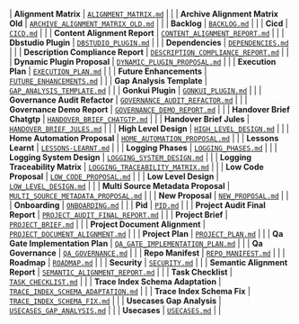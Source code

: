 | **Alignment Matrix** | [`ALIGNMENT_MATRIX.md`](ALIGNMENT_MATRIX.md) | |
| **Archive Alignment Matrix Old** | [`ARCHIVE_ALIGNMENT_MATRIX_OLD.md`](reports/ARCHIVE_ALIGNMENT_MATRIX_OLD.md) | |
| **Backlog** | [`BACKLOG.md`](BACKLOG.md) | |
| **Cicd** | [`CICD.md`](CICD.md) | |
| **Content Alignment Report** | [`CONTENT_ALIGNMENT_REPORT.md`](reports/CONTENT_ALIGNMENT_REPORT.md) | |
| **Dbstudio Plugin** | [`DBSTUDIO_PLUGIN.md`](proposals/DBSTUDIO_PLUGIN.md) | |
| **Dependencies** | [`DEPENDENCIES.md`](DEPENDENCIES.md) | |
| **Description Compliance Report** | [`DESCRIPTION_COMPLIANCE_REPORT.md`](reports/DESCRIPTION_COMPLIANCE_REPORT.md) | |
| **Dynamic Plugin Proposal** | [`DYNAMIC_PLUGIN_PROPOSAL.md`](proposals/DYNAMIC_PLUGIN_PROPOSAL.md) | |
| **Execution Plan** | [`EXECUTION_PLAN.md`](EXECUTION_PLAN.md) | |
| **Future Enhancements** | [`FUTURE_ENHANCEMENTS.md`](FUTURE_ENHANCEMENTS.md) | |
| **Gap Analysis Template** | [`GAP_ANALYSIS_TEMPLATE.md`](process/GAP_ANALYSIS_TEMPLATE.md) | |
| **Gonkui Plugin** | [`GONKUI_PLUGIN.md`](proposals/GONKUI_PLUGIN.md) | |
| **Governance Audit Refactor** | [`GOVERNANCE_AUDIT_REFACTOR.md`](proposals/GOVERNANCE_AUDIT_REFACTOR.md) | |
| **Governance Demo Report** | [`GOVERNANCE_DEMO_REPORT.md`](reports/GOVERNANCE_DEMO_REPORT.md) | |
| **Handover Brief Chatgtp** | [`HANDOVER_BRIEF_CHATGTP.md`](reports/HANDOVER_BRIEF_CHATGTP.md) | |
| **Handover Brief Jules** | [`HANDOVER_BRIEF_JULES.md`](reports/HANDOVER_BRIEF_JULES.md) | |
| **High Level Design** | [`HIGH_LEVEL_DESIGN.md`](HIGH_LEVEL_DESIGN.md) | |
| **Home Automation Proposal** | [`HOME_AUTOMATION_PROPOSAL.md`](proposals/HOME_AUTOMATION_PROPOSAL.md) | |
| **Lessons Learnt** | [`LESSONS-LEARNT.md`](LESSONS-LEARNT.md) | |
| **Logging Phases** | [`LOGGING_PHASES.md`](LOGGING_PHASES.md) | |
| **Logging System Design** | [`LOGGING_SYSTEM_DESIGN.md`](LOGGING_SYSTEM_DESIGN.md) | |
| **Logging Traceability Matrix** | [`LOGGING_TRACEABILITY_MATRIX.md`](LOGGING_TRACEABILITY_MATRIX.md) | |
| **Low Code Proposal** | [`LOW_CODE_PROPOSAL.md`](proposals/LOW_CODE_PROPOSAL.md) | |
| **Low Level Design** | [`LOW_LEVEL_DESIGN.md`](LOW_LEVEL_DESIGN.md) | |
| **Multi Source Metadata Proposal** | [`MULTI_SOURCE_METADATA_PROPOSAL.md`](proposals/MULTI_SOURCE_METADATA_PROPOSAL.md) | |
| **New Proposal** | [`NEW_PROPOSAL.md`](proposals/NEW_PROPOSAL.md) | |
| **Onboarding** | [`ONBOARDING.md`](ONBOARDING.md) | |
| **Pid** | [`PID.md`](PID.md) | |
| **Project Audit Final Report** | [`PROJECT_AUDIT_FINAL_REPORT.md`](reports/PROJECT_AUDIT_FINAL_REPORT.md) | |
| **Project Brief** | [`PROJECT_BRIEF.md`](PROJECT_BRIEF.md) | |
| **Project Document Alignment** | [`PROJECT_DOCUMENT_ALIGNMENT.md`](reports/PROJECT_DOCUMENT_ALIGNMENT.md) | |
| **Project Plan** | [`PROJECT_PLAN.md`](PROJECT_PLAN.md) | |
| **Qa Gate Implementation Plan** | [`QA_GATE_IMPLEMENTATION_PLAN.md`](proposals/QA_GATE_IMPLEMENTATION_PLAN.md) | |
| **Qa Governance** | [`QA_GOVERNANCE.md`](QA_GOVERNANCE.md) | |
| **Repo Manifest** | [`REPO_MANIFEST.md`](reports/REPO_MANIFEST.md) | |
| **Roadmap** | [`ROADMAP.md`](ROADMAP.md) | |
| **Security** | [`SECURITY.md`](SECURITY.md) | |
| **Semantic Alignment Report** | [`SEMANTIC_ALIGNMENT_REPORT.md`](reports/SEMANTIC_ALIGNMENT_REPORT.md) | |
| **Task Checklist** | [`TASK_CHECKLIST.md`](TASK_CHECKLIST.md) | |
| **Trace Index Schema Adaptation** | [`TRACE_INDEX_SCHEMA_ADAPTATION.md`](proposals/TRACE_INDEX_SCHEMA_ADAPTATION.md) | |
| **Trace Index Schema Fix** | [`TRACE_INDEX_SCHEMA_FIX.md`](proposals/TRACE_INDEX_SCHEMA_FIX.md) | |
| **Usecases Gap Analysis** | [`USECASES_GAP_ANALYSIS.md`](USECASES_GAP_ANALYSIS.md) | |
| **Usecases** | [`USECASES.md`](USECASES.md) | |

